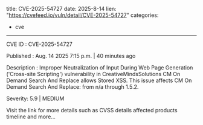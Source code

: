  
title: CVE-2025-54727
date: 2025-8-14
lien: "https://cvefeed.io/vuln/detail/CVE-2025-54727"
categories:
  - cve
---

CVE ID : CVE-2025-54727

Published :  Aug. 14
2025
7:15 p.m. | 40 minutes ago

Description : Improper Neutralization of Input During Web Page Generation ('Cross-site Scripting') vulnerability in CreativeMindsSolutions CM On Demand Search And Replace allows Stored XSS. This issue affects CM On Demand Search And Replace: from n/a through 1.5.2.

Severity: 5.9 | MEDIUM

Visit the link for more details
such as CVSS details
affected products
timeline
and more...
